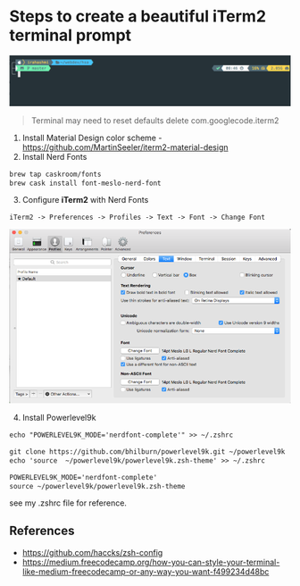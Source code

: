 # Steps to create a beautiful iTerm2 terminal prompt

![My Terminal](/my-term.png)

> Terminal may need to reset
> defaults delete com.googlecode.iterm2

1. Install Material Design color scheme - https://github.com/MartinSeeler/iterm2-material-design
2. Install Nerd Fonts

```shell
brew tap caskroom/fonts
brew cask install font-meslo-nerd-font
```

3. Configure **iTerm2** with Nerd Fonts

```shell
iTerm2 -> Preferences -> Profiles -> Text -> Font -> Change Font
```

![Font Preference](/font-pref.png)

4. Install Powerlevel9k

```shell
echo "POWERLEVEL9K_MODE='nerdfont-complete'" >> ~/.zshrc
```

```shell
git clone https://github.com/bhilburn/powerlevel9k.git ~/powerlevel9k
echo 'source  ~/powerlevel9k/powerlevel9k.zsh-theme' >> ~/.zshrc
```

```shell
POWERLEVEL9K_MODE='nerdfont-complete'
source ~/powerlevel9k/powerlevel9k.zsh-theme
```

see my .zshrc file for reference.

## References

- https://github.com/haccks/zsh-config
- https://medium.freecodecamp.org/how-you-can-style-your-terminal-like-medium-freecodecamp-or-any-way-you-want-f499234d48bc
